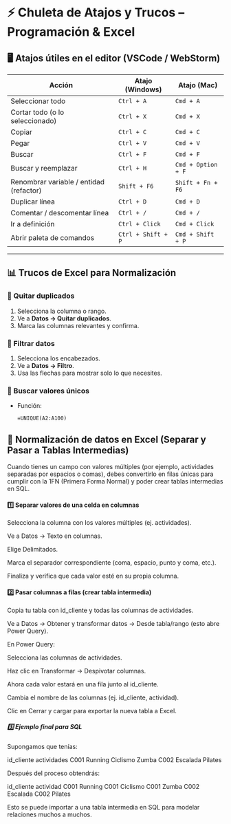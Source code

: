 # ⚡ Chuleta de Atajos y Trucos – Programación & Excel

## 🖥️ Atajos útiles en el editor (VSCode / WebStorm)
| Acción | Atajo (Windows) | Atajo (Mac) |
|--------|----------------|-------------|
| Seleccionar todo | `Ctrl + A` | `Cmd + A` |
| Cortar todo (o lo seleccionado) | `Ctrl + X` | `Cmd + X` |
| Copiar | `Ctrl + C` | `Cmd + C` |
| Pegar | `Ctrl + V` | `Cmd + V` |
| Buscar | `Ctrl + F` | `Cmd + F` |
| Buscar y reemplazar | `Ctrl + H` | `Cmd + Option + F` |
| Renombrar variable / entidad (refactor) | `Shift + F6` | `Shift + Fn + F6` |
| Duplicar línea | `Ctrl + D` | `Cmd + D` |
| Comentar / descomentar línea | `Ctrl + /` | `Cmd + /` |
| Ir a definición | `Ctrl + Click` | `Cmd + Click` |
| Abrir paleta de comandos | `Ctrl + Shift + P` | `Cmd + Shift + P` |

---

## 📊 Trucos de Excel para Normalización

### 🔹 Quitar duplicados
1. Selecciona la columna o rango.
2. Ve a **Datos → Quitar duplicados**.
3. Marca las columnas relevantes y confirma.

### 🔹 Filtrar datos
1. Selecciona los encabezados.
2. Ve a **Datos → Filtro**.
3. Usa las flechas para mostrar solo lo que necesites.

### 🔹 Buscar valores únicos
- Función:
  ```excel
  =UNIQUE(A2:A100)
## 📝 Normalización de datos en Excel (Separar y Pasar a Tablas Intermedias)
Cuando tienes un campo con valores múltiples (por ejemplo, actividades separadas por espacios o comas), debes convertirlo en filas únicas para cumplir con la 1FN (Primera Forma Normal) y poder crear tablas intermedias en SQL.

#### 1️⃣ Separar valores de una celda en columnas
Selecciona la columna con los valores múltiples (ej. actividades).

Ve a Datos → Texto en columnas.

Elige Delimitados.

Marca el separador correspondiente (coma, espacio, punto y coma, etc.).

Finaliza y verifica que cada valor esté en su propia columna.

#### 2️⃣ Pasar columnas a filas (crear tabla intermedia)
Copia tu tabla con id_cliente y todas las columnas de actividades.

Ve a Datos → Obtener y transformar datos → Desde tabla/rango (esto abre Power Query).

En Power Query:

Selecciona las columnas de actividades.

Haz clic en Transformar → Despivotar columnas.

Ahora cada valor estará en una fila junto al id_cliente.

Cambia el nombre de las columnas (ej. id_cliente, actividad).

Clic en Cerrar y cargar para exportar la nueva tabla a Excel.

##### 3️⃣ Ejemplo final para SQL
Supongamos que tenías:

id_cliente	actividades
C001	Running Ciclismo Zumba
C002	Escalada Pilates

Después del proceso obtendrás:

id_cliente	actividad
C001	Running
C001	Ciclismo
C001	Zumba
C002	Escalada
C002	Pilates

Esto se puede importar a una tabla intermedia en SQL para modelar relaciones muchos a muchos.